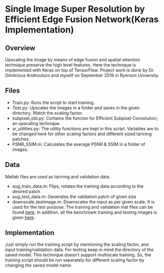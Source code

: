 # Single Image Super Resolution by Efficient Edge Fusion Network(Keras Implementation)

## Overview

Upscaling the image by means of edge fusion and spatial attention technique preserve the high level features. Here the technique is implemented with Keras on top of TensorFlow. Project work is done by Dr. Dimitrious Androutsos and myself on September 2019 in Ryerson University.

## Files

* Train.py: Runs the script to start training.
* Test.py: Upscales the images in a folder and saves in the given directory. Watch the scaling factor.
* subpixel_old.py: Contains the funcion for Efficient Subpixel Convolution; an upscaling technique.
* sr_utilities.py: The utility functions are kept in this script. Variables are to be changed here for other scaling factors and different sized tarining patches.
* PSNR_SSIM.m: Calculates the average PSNR & SSIM in a folder of images.

## Data

Matlab files are used as tarining and validation data. 
* aug_train_data.m: Flips, rotates the training data according to the desired patch
* aug_test_data.m: Generates the validation patch of given size
* downscale_testimage.m: Downscales the input as per given scale. It is used for the test purpose.
The training and validation mat files can be found [here](https://drive.google.com/file/d/1ug-B6FPuWfFKLays91rGUBuyrc9tHJD6/view?usp=sharing).
In addition, all the benchmark training and testing images is given [here](https://drive.google.com/file/d/1ug-B6FPuWfFKLays91rGUBuyrc9tHJD6/view?usp=sharing).  

## Implementation

Just simply run the training script by mentioning the scaling factor, and input training/validation data. For testing keep in mind the directory of the saved model. This technique doesn't support multiscale training. So, the training script should be run seperately for different scaling factor by changing the saved model name. 
